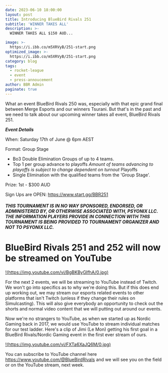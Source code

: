 ```yaml
---
date: 2023-06-10 18:00:00
layout: post
title: Introducing BlueBird Rivals 251
subtitle: 'WINNER TAKES ALL'
description: >-
  WINNER TAKES ALL $150 AUD... 

image: >-
  https://i.ibb.co/m5XRVyB/251-start.png
optimized_image: >-
  https://i.ibb.co/m5XRVyB/251-start.png
category: blog
tags:
  - rocket-league
  - event
  - press-annoucement
author: BBR Admin
paginate: true
---
```

What an event BlueBird Rivals 250 was, especially with that epic grand final between Merge Esports and our winners Tsurani. But that's in the past and we need to talk about our upcoming winner takes all event, BlueBird Rivals 251.

_**Event Details**_

When: Saturday 17th of June @ 6pm AEST

Format:
Group Stage 
- Bo3 Double Elimination Groups of up to 4 teams.
- Top 1 per group advance to playoffs
*Amount of teams advancing to playoffs is subject to change dependent on turnout*
Playoffs
- Single Elimination with the qualified teams from the 'Group Stage'.

Prize: 1st - $300 AUD


Sign Ups are OPEN: https://www.start.gg/BBR251 


#### *THIS TOURNAMENT IS IN NO WAY SPONSORED, ENDORSED, OR ADMINISTERED BY, OR OTHERWISE ASSOCIATED WITH, PSYONIX LLC. THE INFORMATION PLAYERS PROVIDE IN CONNECTION WITH THIS TOURNAMENT IS BEING PROVIDED TO TOURNAMENT ORGANIZER AND NOT TO PSYONIX LLC.*


# BlueBird Rivals 251 and 252 will now be streamed on YouTube
[!(https://img.youtube.com/vi/BgBKByGIfhA/0.jpg)](https://www.youtube.com/watch?v=BgBKByGIfhA)

For the next 2 events, we will be streaming to YouTube instead of Twitch. We won't go into specifics as to why we're doing this. But if this does end up working out, we may stream our esports related events to other platforms that isn't Twitch (unless if they change their rules on Simulcasting). This will also give everybody an opportunity to check out the shorts and normal video content that we will putting out around our events. 

Now we're no strangers to YouTube, as when we started up as Nordic Gaming back in 2017, we would use YouTube to stream individual matches for our test ladder. Here's a clip of Jimi (Le Mon) getting his first goal in a BlueBird Rivals/Nordic Gaming event in the first ever stream of ours.

[!(https://img.youtube.com/vi/FXTa6XaJQ6M/0.jpg)](https://www.youtube.com/watch?v=FXTa6XaJQ6M)

You can subscribe to YouTube channel here https://www.youtube.com/@BlueBirdRivals and we will see you on the field or on the YouTube stream, next week. 

